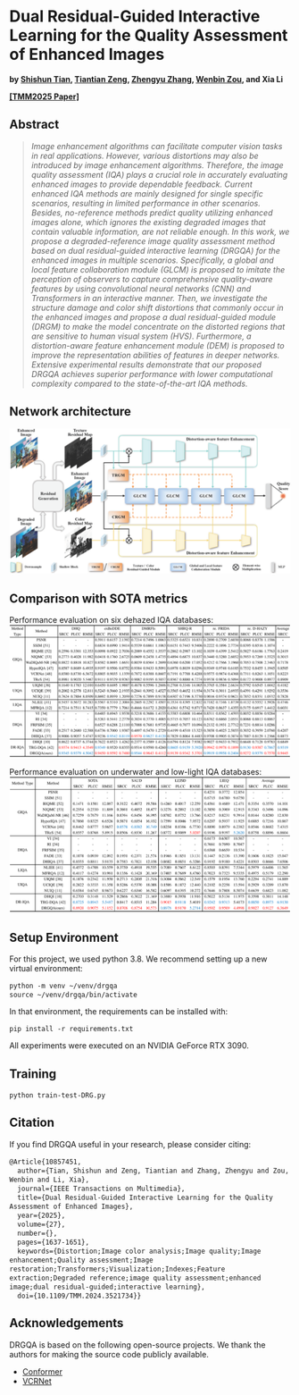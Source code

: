 # Dual Residual-Guided Interactive Learning for the Quality Assessment of Enhanced Images

**by [Shishun Tian](https://scholar.google.com.hk/citations?user=gk8puWMAAAAJ&hl=zh-CN), [Tiantian Zeng](https://scholar.google.com.hk/citations?user=gemAtrkAAAAJ&hl=zh-CN), [Zhengyu Zhang](https://scholar.google.com.hk/citations?user=WZYvDkAAAAAJ&hl=zh-CN), [Wenbin Zou](https://scholar.google.com.hk/citations?user=J8-OQCIAAAAJ&hl=zh-CN), and Xia Li**

**[[TMM2025 Paper]](https://ieeexplore.ieee.org/abstract/document/10857451)**

## Abstract

>_Image enhancement algorithms can facilitate computer vision tasks in real applications. However, various distortions may also be introduced by image enhancement algorithms. Therefore, the image quality assessment (IQA) plays a crucial role in accurately evaluating enhanced images to provide dependable feedback. Current enhanced IQA methods are mainly designed for single specific scenarios, resulting in limited performance in other scenarios. Besides, no-reference methods predict quality utilizing enhanced images alone, which ignores the existing degraded images that contain valuable information, are not reliable enough. In this work, we propose a degraded-reference image quality assessment method based on dual residual-guided interactive learning (DRGQA) for the enhanced images in multiple scenarios. Specifically, a global and local feature collaboration module (GLCM) is proposed to imitate the perception of observers to capture comprehensive quality-aware features by using convolutional neural networks (CNN) and Transformers in an interactive manner. Then, we investigate the structure damage and color shift distortions that commonly occur in the enhanced images and propose a dual residual-guided module (DRGM) to make the model concentrate on the distorted regions that are sensitive to human visual system (HVS). Furthermore, a distortion-aware feature enhancement module (DEM) is proposed to improve the representation abilities of features in deeper networks. Extensive experimental results demonstrate that our proposed DRGQA achieves superior performance with lower computational complexity compared to the state-of-the-art IQA methods._


## Network architecture
![DRGQA_frame](resources/DRGQA_frame.png)

## Comparison with SOTA metrics

Performance evaluation on six dehazed IQA databases:
![Evaluation_dehazed](resources/Evaluation_dehazed.png)

Performance evaluation on underwater and low-light IQA databases:
![Evaluation_underwater_lowlight](resources/Evaluation_underwater_lowlight.png)

## Setup Environment

For this project, we used python 3.8. We recommend setting up a new virtual environment:

```shell
python -m venv ~/venv/drgqa
source ~/venv/drgqa/bin/activate
```

In that environment, the requirements can be installed with:

```shell
pip install -r requirements.txt
```

All experiments were executed on an NVIDIA GeForce RTX 3090.

## Training
```shell
python train-test-DRG.py
```

## Citation

If you find DRGQA useful in your research, please consider citing:

```
@Article{10857451,
  author={Tian, Shishun and Zeng, Tiantian and Zhang, Zhengyu and Zou, Wenbin and Li, Xia},
  journal={IEEE Transactions on Multimedia}, 
  title={Dual Residual-Guided Interactive Learning for the Quality Assessment of Enhanced Images}, 
  year={2025},
  volume={27},
  number={},
  pages={1637-1651},
  keywords={Distortion;Image color analysis;Image quality;Image enhancement;Quality assessment;Image restoration;Transformers;Visualization;Indexes;Feature extraction;Degraded reference;image quality assessment;enhanced image;dual residual-guided;interactive learning},
  doi={10.1109/TMM.2024.3521734}}
```

## Acknowledgements

DRGQA is based on the following open-source projects. We thank the authors for making the source code publicly available.

* [Conformer](github.com/pengzhiliang/Conformer)
* [VCRNet](https://github.com/NUIST-Videocoding/VCRNet)

